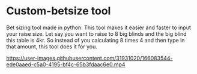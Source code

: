 # Custom-betsize tool

Bet sizing tool made in python. 
This tool makes it easier and faster to input your raise size. Let say you want to raise to 8 big blinds and the big blind this table is 4kr. So instead of you calculating 8 times 4 and then type in that amount, this tool does it for you.

https://user-images.githubusercontent.com/31931020/166083544-ede0aaed-c5a0-4195-bf4c-65b3fdaac6e0.mp4

